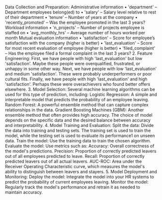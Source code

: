Data Collection and Preparation:
Administrative information 
• 'department' – Department employees belong(ed) to 
• 'salary' – Salary level relative to rest of their department 
• 'tenure' – Number of years at the company 
• 'recently_promoted' – Was the employee promoted in the last 3 years? 
Workload information 
• 'n_projects' – Number of projects employee is staffed on 
• 'avg_monthly_hrs' – Average number of hours worked per month 
Mutual evaluation information 
• 'satisfaction' – Score for employee’s satisfaction with the company (higher is better) 
• 'last_evaluation' – Score for most recent evaluation of employee (higher is better) 
• 'filed_complaint' – Has the employee filed a formal complaint in the last 3 years?
2. Feature Engineering:
First, we have people with high 'last_evaluation' but low 'satisfaction'. Maybe these people were overqualified, frustrated, or unhappy in some other way.
Next, we have people with low 'last_evaluation' and medium 'satisfaction'. These were probably underperformers or poor cultural fits.
Finally, we have people with high 'last_evaluation' and high 'satisfaction'. Perhaps these were overachievers who found better offers elsewhere.
3. Model Selection:
Several machine learning algorithms can be used for this type of prediction, including:
Logistic Regression: A simple and interpretable model that predicts the probability of an employee leaving.
Random Forest: A powerful ensemble method that can capture complex relationships in the data.
Gradient Boosting Machines (GBM): Another ensemble method that often provides high accuracy.
The choice of model depends on the specific data and the desired balance between accuracy and interpretability.
4. Model Training and Evaluation:
Split the data: Divide the data into training and testing sets. The training set is used to train the model, while the testing set is used to evaluate its performance1 on unseen data. 
Train the model: Use the training data to train the chosen algorithm.
Evaluate the model: Use metrics such as:
Accuracy: Overall correctness of the model's predictions.
Precision: Proportion of correctly predicted leavers out of all employees predicted to leave.
Recall: Proportion of correctly predicted leavers out of all actual leavers.
AUC-ROC: Area under the Receiver Operating Characteristic curve, which measures the model's ability to distinguish between leavers and stayers.
5. Model Deployment and Monitoring:
Deploy the model: Integrate the model into your HR systems to predict the probability of current employees leaving.
Monitor the model: Regularly track the model's performance and retrain it as needed to maintain accuracy.
